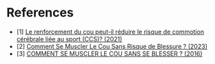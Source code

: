 # References
- [1] [Le renforcement du cou peut-il réduire le risque de commotion cérébrale liée au sport (CCS)? (2021)](https://sirc.ca/wp-content/uploads/2021/06/LIT_REVIEW_Neck_Strengtht_FR-1.pdf)
- [2] [Comment Se Muscler Le Cou Sans Risque de Blessure ? (2023)](https://boxlifemagazine.com/fr/muscler-le-cou/)
- [3] [COMMENT SE MUSCLER LE COU SANS SE BLESSER ? (2016)](https://julienquaglierini.com/2016/11/se-muscler-cou/)